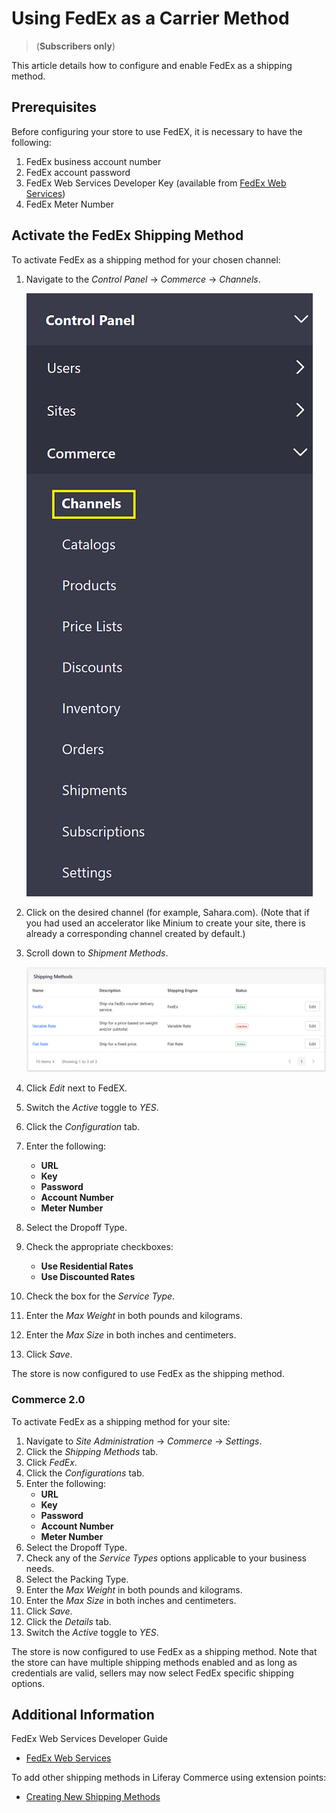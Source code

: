 # Using FedEx as a Carrier Method

>(**Subscribers only**)

This article details how to configure and enable FedEx as a shipping method.

## Prerequisites

Before configuring your store to use FedEX, it is necessary to have the following:

1. FedEx business account number
1. FedEx account password
1. FedEx Web Services Developer Key (available from [FedEx Web Services](https://www.fedex.com/en-us/developer/web-services.html))
1. FedEx Meter Number

## Activate the FedEx Shipping Method

To activate FedEx as a shipping method for your chosen channel:

1. Navigate to the _Control Panel_ &rarr; _Commerce_ &rarr; _Channels_.

    ![Navigating to Channels](./using-fedex-as-a-carrier-method/images/01.png)

1. Click on the desired channel (for example, Sahara.com). (Note that if you had used an accelerator like Minium to create your site, there is already a corresponding channel created by default.)
1. Scroll down to _Shipment Methods_.

    ![Activating FedEx in the Sahara.com Portal Channel](./using-fedex-as-a-carrier-method/images/02.png)

1. Click _Edit_ next to FedEX.
1. Switch the _Active_ toggle to _YES_.
1. Click the _Configuration_ tab.
1. Enter the following:
    * **URL**
    * **Key**
    * **Password**
    * **Account Number**
    * **Meter Number**
1. Select the Dropoff Type.
1. Check the appropriate checkboxes:
    * **Use Residential Rates**
    * **Use Discounted Rates**
1. Check the box for the _Service Type_.
1. Enter the _Max Weight_ in both pounds and kilograms.
1. Enter the _Max Size_ in both inches and centimeters.
1. Click _Save_.

The store is now configured to use FedEx as the shipping method.

### Commerce 2.0

To activate FedEx as a shipping method for your site:

1. Navigate to _Site Administration_ → _Commerce_ → _Settings_.
1. Click the _Shipping Methods_ tab.
1. Click _FedEx_.
1. Click the _Configurations_ tab.
1. Enter the following:
    * **URL**
    * **Key**
    * **Password**
    * **Account Number**
    * **Meter Number**
1. Select the Dropoff Type.
1. Check any of the _Service Types_ options applicable to your business needs.
1. Select the Packing Type.
1. Enter the _Max Weight_ in both pounds and kilograms.
1. Enter the _Max Size_ in both inches and centimeters.
1. Click _Save_.
1. Click the _Details_ tab.
1. Switch the _Active_ toggle to _YES_.

The store is now configured to use FedEx as a shipping method. Note that the store can have multiple shipping methods enabled and as long as credentials are valid, sellers may now select FedEx specific shipping options.

## Additional Information

FedEx Web Services Developer Guide

* [FedEx Web Services](https://www.fedex.com/en-us/developer/web-services.html)

To add other shipping methods in Liferay Commerce using extension points:

* [Creating New Shipping Methods](https://help.liferay.com/hc/en-us/articles/360020751831)
